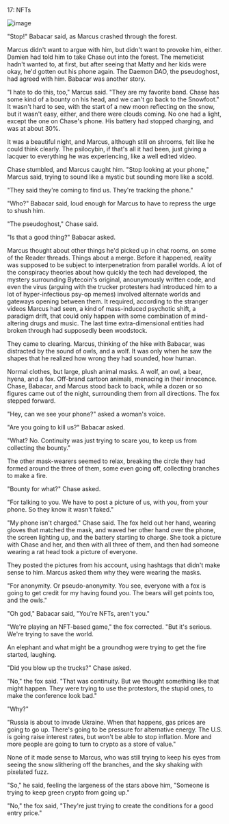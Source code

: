 17: NFTs

![image](assets/images/5.jpg)

"Stop!" Babacar said, as Marcus crashed through the forest.

Marcus didn't want to argue with him, but didn't want to provoke him, either. Damien had told him to take Chase out into the forest. The memeticist  hadn't wanted to, at first, but after seeing that Matty and her kids were okay, he'd gotten out his phone again. The Daemon DAO, the pseudoghost, had agreed with him. Babacar was another story.

"I hate to do this, too," Marcus said. "They are my favorite band. Chase has some kind of a bounty on his head, and we can't go back to the Snowfoot." It wasn't hard to see, with the start of a new moon reflecting on the snow, but it wasn't easy, either, and there were clouds coming. No one had a light, except the one on Chase's phone. His battery had stopped charging, and was at about 30%.

It was a beautiful night, and Marcus, although still on shrooms, felt like he could think clearly. The psilocybin, if that's all it had been, just giving a lacquer to everything he was experiencing, like a well edited video.

Chase stumbled, and Marcus caught him. "Stop looking at your phone," Marcus said, trying to sound like a mystic but sounding more like a scold.

"They said they're coming to find us. They're tracking the phone."

"Who?" Babacar said, loud enough for Marcus to have to repress the urge to shush him.

"The pseudoghost," Chase said.

"Is that a good thing?" Babacar asked.

Marcus thought about other things he'd picked up in chat rooms, on some of the Reader threads. Things about a merge. Before it happened, reality was supposed to be subject to interpenetration from parallel worlds. A lot of the conspiracy theories about how quickly the tech had developed, the mystery surrounding Bytecoin's original, anounymously written code, and even the virus (arguing with the trucker protesters had introduced him to a lot of hyper-infectious psy-op memes) involved alternate worlds and gateways opening between them. It required, according to the stranger videos Marcus had seen, a kind of mass-induced psychotic shift, a paradigm drift, that could only happen with some combination of mind-altering drugs and music. The last time extra-dimensional entities had broken through had supposedly been woodstock.

They came to clearing. Marcus, thinking of the hike with Babacar, was distracted by the sound of owls, and a wolf. It was only when he saw the shapes that he realized how wrong they had sounded, how human.

Normal clothes, but large, plush animal masks. A wolf, an owl, a bear, hyena, and a fox. Off-brand cartoon animals, menacing in their innocence. Chase, Babacar, and Marcus stood back to back, while a dozen or so figures came out of the night, surrounding them from all directions. The fox stepped forward.

"Hey, can we see your phone?" asked a woman's voice.

"Are you going to kill us?" Babacar asked.

"What? No. Continuity was just trying to scare you, to keep us from collecting the bounty."

The other mask-wearers seemed to relax, breaking the circle they had formed around the three of them, some even going off, collecting branches to make a fire.

"Bounty for what?" Chase asked.

"For talking to you. We have to post a picture of us, with you, from your phone. So they know it wasn't faked."

"My phone isn't charged." Chase said. The fox held out her hand, wearing gloves that matched the mask, and waved her other hand over the phone, the screen lighting up, and the battery starting to charge. She took a picture with Chase and her, and then with all three of them, and then had someone wearing a rat head took a picture of everyone.

They posted the pictures from his account, using hashtags that didn't make sense to him. Marcus asked them why they were wearing the masks.

"For anonymity. Or pseudo-anonymity. You see, everyone with a fox is going to get credit for my having found you. The bears will get points too, and the owls."

"Oh god," Babacar said, "You're NFTs, aren't you."

"We're playing an NFT-based game," the fox corrected. "But it's serious. We're trying to save the world.

An elephant and what might be a groundhog were trying to get the fire started, laughing.

"Did you blow up the trucks?" Chase asked.

"No," the fox said. "That was continuity. But we thought something like that might happen. They were trying to use the protestors, the stupid ones, to make the conference look bad."

"Why?"

"Russia is about to invade Ukraine. When that happens, gas prices are going to go up. There's going to be pressure for alternative energy. The U.S. is going raise interest rates, but won't be able to stop inflation. More and more people are going to turn to crypto as a store of value."

None of it made sense to Marcus, who was still trying to keep his eyes from seeing the snow slithering off the branches, and the sky shaking with pixelated fuzz.

"So," he said, feeling the largeness of the stars above him, "Someone is trying to keep green crypto from going up."

"No," the fox said, "They're just trying to create the conditions for a good entry price."
